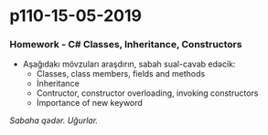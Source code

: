 # p110-15-05-2019

### Homework - C# Classes, Inheritance, Constructors
- Aşağıdakı mövzuları araşdırın, sabah sual-cavab edəcik:
  - Classes, class members, fields and methods
  - İnheritance
  - Contructor, constructor overloading, invoking constructors 
  - İmportance of new keyword
  
*Sabaha qədər. Uğurlar.*
